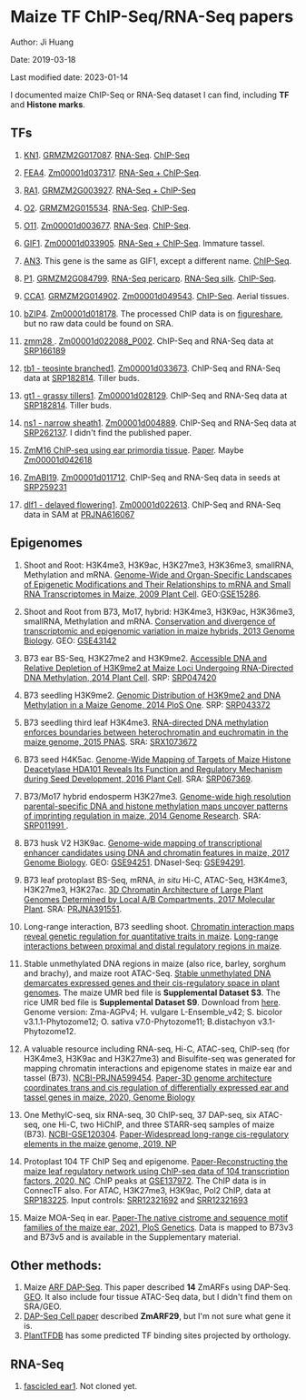 # Maize TF ChIP-Seq/RNA-Seq papers

Author: Ji Huang

Date: 2019-03-18

Last modified date: 2023-01-14

I documented maize ChIP-Seq or RNA-Seq dataset I can find, including **TF** and **Histone marks**.

## TFs

1. [KN1][1]. [GRMZM2G017087][9]. [RNA-Seq](https://www.ncbi.nlm.nih.gov/geo/query/acc.cgi?acc=GSE38487). [ChIP-Seq](https://www.ncbi.nlm.nih.gov/geo/query/acc.cgi?acc=GSE39161)

2. [FEA4][2]. [Zm00001d037317][10]. [RNA-Seq + ChIP-Seq](https://www.ncbi.nlm.nih.gov/geo/query/acc.cgi?acc=GSE61954).

3. [RA1][3]. [GRMZM2G003927][11]. [RNA-Seq + ChIP-Seq](https://www.ncbi.nlm.nih.gov/geo/query/acc.cgi?acc=GSE51050)

4. [O2][4]. [GRMZM2G015534][12]. [RNA-Seq](https://www.ncbi.nlm.nih.gov/geo/query/acc.cgi?acc=GSE61830). [ChIP-Seq](https://www.ncbi.nlm.nih.gov/geo/query/acc.cgi?acc=GSE63991).

5. [O11][5]. [Zm00001d003677][13]. [RNA-Seq](https://www.ncbi.nlm.nih.gov/geo/query/acc.cgi?acc=GSE97422). [ChIP-Seq](https://www.ncbi.nlm.nih.gov/geo/query/acc.cgi?acc=GSE102051).

6. [GIF1][6]. [Zm00001d033905][14]. [RNA-Seq + ChIP-Seq](https://trace.ncbi.nlm.nih.gov/Traces/study/?acc=SRP131943). Immature tassel.

7. [AN3][7]. This gene is the same as GIF1, except a different name. [ChIP-Seq](https://trace.ncbi.nlm.nih.gov/Traces/study/?acc=ERP106997).

8. [P1][8]. [GRMZM2G084799][15]. [RNA-Seq pericarp](https://www.ncbi.nlm.nih.gov/geo/query/acc.cgi?acc=GSE38413). [RNA-Seq silk](https://www.ncbi.nlm.nih.gov/geo/query/acc.cgi?acc=GSE38414). [ChIP-Seq](https://www.ncbi.nlm.nih.gov/geo/query/acc.cgi?acc=GSE38587).

9. [CCA1][19]. [GRMZM2G014902][20]. [Zm00001d049543](https://www.maizegdb.org/gene_center/gene/Zm00001d049543). [ChIP-Seq](https://www.ncbi.nlm.nih.gov/geo/query/acc.cgi?acc=GSE67655). Aerial tissues.

10. [bZIP4][21]. [Zm00001d018178][22]. The processed ChIP data is on [figureshare][23], but no raw data could be found on SRA.

11. [zmm28 ][24]. [Zm00001d022088_P002][25]. ChIP-Seq and RNA-Seq data at [SRP166189][26]
12. [tb1 - teosinte branched1][27]. [Zm00001d033673](https://www.maizegdb.org/gene_center/gene/Zm00001d033673). ChIP-Seq and RNA-Seq data at [SRP182814][28]. Tiller buds.
13. [gt1 - grassy tillers1][27]. [Zm00001d028129](https://www.maizegdb.org/gene_center/gene/Zm00001d028129). ChIP-Seq and RNA-Seq data at [SRP182814][28]. Tiller buds.
14. [ns1 - narrow sheath1](https://www.ncbi.nlm.nih.gov/bioproject/PRJNA633509). [Zm00001d004889](https://www.maizegdb.org/gene_center/gene/Zm00001d004889). ChIP-Seq and RNA-Seq data at [SRP262137](https://trace.ncbi.nlm.nih.gov/Traces/study/?acc=SRP262137&o=acc_s%3Aa). I didn't find the published paper.
15. [ZmM16 ChIP-seq using ear primordia tissue](https://trace.ncbi.nlm.nih.gov/Traces/sra/?study=SRP272724). [Paper](https://www.sciencedirect.com/science/article/pii/S1534580720310212). Maybe [Zm00001d042618](https://www.maizegdb.org/gene_center/gene/Zm00001d042618)
16. [ZmABI19](https://www.ncbi.nlm.nih.gov/pmc/articles/PMC8136913/). [Zm00001d011712](https://www.maizegdb.org/gene_center/gene/Zm00001d011712). ChIP-Seq and RNA-Seq data in seeds at [SRP259231](https://trace.ncbi.nlm.nih.gov/Traces/sra/?study=SRP259231)
17. [dlf1 - delayed flowering1](https://nph.onlinelibrary.wiley.com/doi/10.1111/nph.16772). [Zm00001d022613](https://www.maizegdb.org/gene_center/gene/Zm00001d022613). ChIP-Seq and RNA-Seq data in SAM at [PRJNA616067](https://www.ncbi.nlm.nih.gov//bioproject/PRJNA616067)

## Epigenomes

1. Shoot and Root: H3K4me3, H3K9ac, H3K27me3, H3K36me3, smallRNA, Methylation and mRNA. [Genome-Wide and Organ-Specific Landscapes of Epigenetic Modifications and Their Relationships to mRNA and Small RNA Transcriptomes in Maize, 2009 Plant Cell](http://www.plantcell.org/content/21/4/1053). GEO:[GSE15286](https://www.ncbi.nlm.nih.gov/geo/query/acc.cgi?acc=GSE15286).

2. Shoot and Root from B73, Mo17, hybrid: H3K4me3, H3K9ac, H3K36me3, smallRNA, Methylation and mRNA. [Conservation and divergence of transcriptomic and epigenomic variation in maize hybrids, 2013 Genome Biology](https://genomebiology.biomedcentral.com/articles/10.1186/gb-2013-14-6-r57). GEO: [GSE43142](https://www.ncbi.nlm.nih.gov/geo/query/acc.cgi?acc=GSE43142)

3. B73 ear BS-Seq, H3K27me2 and H3K9me2. [Accessible DNA and Relative Depletion of H3K9me2 at Maize Loci Undergoing RNA-Directed DNA Methylation, 2014 Plant Cell](http://www.plantcell.org/content/26/12/4903). SRP: [SRP047420](https://www.ncbi.nlm.nih.gov//bioproject/PRJNA261802)

4. B73 seedling H3K9me2. [Genomic Distribution of H3K9me2 and DNA Methylation in a Maize Genome, 2014 PloS One](https://www.ncbi.nlm.nih.gov/pmc/articles/PMC4133378/). SRP: [SRP043372](https://www.ncbi.nlm.nih.gov/sra/?term=SRP043372)

5. B73 seedling third leaf H3K4me3. [RNA-directed DNA methylation enforces boundaries between heterochromatin and euchromatin in the maize genome, 2015 PNAS](https://www.pnas.org/content/112/47/14728.long). SRA: [SRX1073672](https://www.ncbi.nlm.nih.gov/sra/SRX1073672/)

6. B73 seed H4K5ac. [Genome-Wide Mapping of Targets of Maize Histone Deacetylase HDA101 Reveals Its Function and Regulatory Mechanism during Seed Development, 2016 Plant Cell](http://www.plantcell.org/content/28/3/629). SRA: [SRP067369](https://www.ncbi.nlm.nih.gov/bioproject/PRJNA305809).

7. B73/Mo17 hybrid endosperm H3K27me3. [Genome-wide high resolution parental-specific DNA and histone methylation maps uncover patterns of imprinting regulation in maize, 2014 Genome Research](https://www.ncbi.nlm.nih.gov/pmc/articles/PMC3875858/). SRA: [SRP011991 ](https://www.ncbi.nlm.nih.gov/sra?term=SRP011991).

8. B73 husk V2 H3K9ac. [Genome-wide mapping of transcriptional enhancer candidates using DNA and chromatin features in maize, 2017 Genome Biology](https://genomebiology.biomedcentral.com/articles/10.1186/s13059-017-1273-4). GEO: [GSE94251](https://www.ncbi.nlm.nih.gov/geo/query/acc.cgi?acc=GSE94251). DNaseI-Seq: [GSE94291](https://www.ncbi.nlm.nih.gov/geo/query/acc.cgi?acc=GSE94291).

9. B73 leaf protoplast BS-Seq, mRNA, *in situ* Hi-C, ATAC-Seq, H3K4me3, H3K27me3, H3K27ac. [3D Chromatin Architecture of Large Plant Genomes Determined by Local A/B Compartments, 2017 Molecular Plant](https://www.sciencedirect.com/science/article/pii/S1674205217303398?via%3Dihub). SRA: [PRJNA391551](https://www.ncbi.nlm.nih.gov/bioproject/PRJNA391551/).

10. Long-range interaction, B73 seedling shoot. [Chromatin interaction maps reveal genetic regulation for quantitative traits in maize](https://www.nature.com/articles/s41467-019-10602-5#Sec9). [Long-range interactions between proximal and distal regulatory regions in maize](https://www.nature.com/articles/s41467-019-10603-4#Sec11).

11. Stable unmethylated DNA regions in maize (also rice, barley, sorghum and brachy), and maize root ATAC-Seq. [Stable unmethylated DNA demarcates expressed genes and their cis-regulatory space in plant genomes](https://www.pnas.org/content/117/38/23991). The maize UMR bed file is **Supplemental Dataset S3**. The rice UMR bed file is **Supplemental Dataset S9**. Download from [here](https://www.pnas.org/content/suppl/2020/09/02/2010250117.DCSupplemental). Genome version: Zma-AGPv4;  H. vulgare L-Ensemble_v42; S. bicolor v3.1.1-Phytozome12;  O. sativa v7.0-Phytozome11;  B.distachyon v3.1-Phytozome12.

12. A valuable resource including RNA-seq, Hi-C, ATAC-seq, ChIP-seq (for H3K4me3, H3K9ac and H3K27me3) and Bisulfite-seq was generated for mapping chromatin interactions and epigenome states in maize ear and tassel (B73). [NCBI-PRJNA599454](https://www.ncbi.nlm.nih.gov/bioproject/PRJNA599454). [Paper-3D genome architecture coordinates trans and cis regulation of differentially expressed ear and tassel genes in maize, 2020, Genome Biology](https://genomebiology.biomedcentral.com/articles/10.1186/s13059-020-02063-7#availability-of-data-and-materials)

13. One MethylC-seq, six RNA-seq, 30 ChIP-seq, 37 DAP-seq, six ATAC-seq, one Hi-C, two HiChIP, and three STARR-seq samples of maize (B73). [NCBI-GSE120304](https://www.ncbi.nlm.nih.gov/geo/query/acc.cgi?acc=GSE120304). [Paper-Widespread long-range cis-regulatory elements in the maize genome, 2019, NP](https://www.nature.com/articles/s41477-019-0547-0)

14. Protoplast 104 TF ChIP Seq and epigenome. [Paper-Reconstructing the maize leaf regulatory network using ChIP-seq data of 104 transcription factors, 2020, NC](https://www.nature.com/articles/s41467-020-18832-8) .ChIP peaks at [GSE137972](https://www.ncbi.nlm.nih.gov/geo/query/acc.cgi?acc=GSE137972). The ChIP data is in ConnecTF also. For ATAC, H3K27me3, H3K9ac, Pol2 ChIP, data at [SRP183225](https://trace.ncbi.nlm.nih.gov/Traces/study/?acc=SRP183225&o=assay_type_s%3Aa%3Bacc_s%3Aa). Input controls: [SRR12321692](https://trace.ncbi.nlm.nih.gov/Traces/sra?run=SRR12321692) and [SRR12321693](https://trace.ncbi.nlm.nih.gov/Traces/sra?run=SRR12321693)

15. Maize MOA-Seq in ear. [Paper-The native cistrome and sequence motif families of the maize ear, 2021, PloS Genetics](https://journals.plos.org/plosgenetics/article?id=10.1371/journal.pgen.1009689). Data is mapped to B73v3 and B73v5 and is available in the Supplementary material.

## Other methods:

1. Maize [ARF DAP-Seq][16]. This paper described **14** ZmARFs using DAP-Seq. [GEO](https://www.ncbi.nlm.nih.gov/geo/query/acc.cgi?acc=GSE111857). It also include four tissue ATAC-Seq data, but I didn't find them on SRA/GEO.
2. [DAP-Seq Cell paper][17] described **ZmARF29**, but I'm not sure what gene it is.
3. [PlantTFDB][18] has some predicted TF binding sites projected by orthology.


## RNA-Seq

1. [fascicled ear1](https://www.pnas.org/content/118/7/e2019218118). Not cloned yet.


[1]:http://www.genesdev.org/cgi/pmidlookup?view=long&pmid=22855831
[2]:http://www.plantcell.org/content/27/1/104.long
[3]:https://genome.cshlp.org/content/24/3/431.long
[4]:http://www.plantcell.org/content/27/3/532.long
[5]:http://www.plantcell.org/content/30/2/375.long
[6]:http://www.plantcell.org/content/30/2/360
[7]:http://www.plantphysiol.org/content/177/2/447
[8]:http://www.plantcell.org/content/24/7/2745.long
[9]:https://www.maizegdb.org/gene_center/gene/kn1
[10]:https://www.maizegdb.org/gene_center/gene/fea4
[11]:https://www.maizegdb.org/gene_center/gene/12577
[12]:https://www.maizegdb.org/gene_center/gene/12495
[13]:https://www.maizegdb.org/gene_center/gene/12492
[14]:https://www.maizegdb.org/gene_center/gene/gif1
[15]:https://www.maizegdb.org/gene_center/gene/p1
[16]:https://www.nature.com/articles/s41467-018-06977-6
[17]:https://www.cell.com/cell/fulltext/S0092-8674(16)30481-0#secsectitle0015
[18]:http://planttfdb.cbi.pku.edu.cn/index.php?sp=Zma
[19]:https://journals.plos.org/plosgenetics/article?id=10.1371/journal.pgen.1006197#sec016
[20]:https://www.maizegdb.org/gene_center/gene/GRMZM2G014902
[21]: http://www.plantphysiol.org/content/178/2/753.long#sec-16
[22]: https://www.maizegdb.org/gene_center/gene/bzip4
[23]: https://figshare.com/articles/ZmbZIP4-ChIPseq-input-1_wiggle_tar_gz/6225806/2
[24]: https://www.pnas.org/content/early/2019/10/29/1902593116
[25]: https://www.maizegdb.org/gene_center/gene/Zm00001d022088
[26]: https://trace.ncbi.nlm.nih.gov/Traces/sra/?study=SRP166189
[27]: https://www.nature.com/articles/s41467-019-11774-w
[28]: https://trace.ncbi.nlm.nih.gov/Traces/sra/?study=SRP182814




